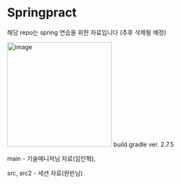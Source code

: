 # Springpract

해당 repo는 spring 연습을 위한 자료입니다
(추후 삭제될 예정) 

<img width="244" alt="image" src="https://user-images.githubusercontent.com/124007041/221676797-cd4620cf-beca-4460-87e8-cdf1db81a035.png">
build.gradle ver. 2.7.5


<p></p>

main - 기술매니저님 자료(임인혁), 

src, src2 - 세션 자료(원빈님)
